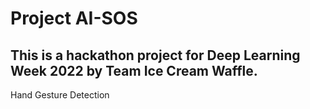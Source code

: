 # Project AI-SOS
This is a hackathon project for Deep Learning Week 2022 by Team Ice Cream Waffle.
---
Hand Gesture Detection 
